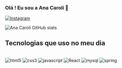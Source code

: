### Olá ! Eu sou a Ana Caroli 👋

[![Instagram](https://img.shields.io/badge/Instagram-E4405F?style=for-the-badge&logo=instagram&logoColor=white)](https://www.instagram.com/eu.andradecarol/)

![Ana Caroli GitHub stats](https://github-readme-stats.vercel.app/api?username=Ana-caroli&show_icons=true&theme=radical)

## Tecnologias que uso no meu dia

<div style="display: inline_block"><br/>
<img align ="center" alt="html5" src="https://img.shields.io/badge/HTML5-E34F26?style=for-the-badge&logo=html5&logoColor=white"/>
<img align ="center"alt="css3"src="https://img.shields.io/badge/CSS3-1572B6?style=for-the-badge&logo=css3&logoColor=white"/>
<img align ="center"alt="javascript"src="https://img.shields.io/badge/JavaScript-F7DF1E?style=for-the-badge&logo=javascript&logoColor=black"/>
<img align ="center"alt="React"src="https://img.shields.io/badge/React-20232A?style=for-the-badge&logo=react&logoColor=61DAFB"/>
<img align ="center"alt="mysql"src="https://img.shields.io/badge/MySQL-00000F?style=for-the-badge&logo=mysql&logoColor=white"/>
<img align ="center"alt="spring"src="https://img.shields.io/badge/Spring-6DB33F?style=for-the-badge&logo=spring&logoColor=white"/>
</div>
